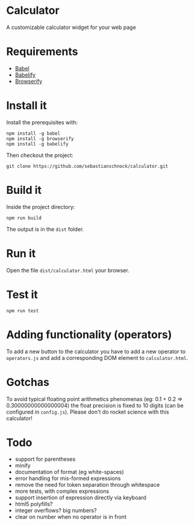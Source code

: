 # Calculator
A customizable calculator widget for your web page

# Requirements
- [Babel](http://babeljs.io/)
- [Babelify](https://github.com/babel/babelify)
- [Browserify](http://browserify.org/)

# Install it
Install the prerequisites with:
```
npm install -g babel
npm install -g browserify
npm install -g babelify
```
Then checkout the project:
```
git clone https://github.com/sebastianschnock/calculator.git
```

# Build it
Inside the project directory:
```
npm run build
```
The output is in the ```dist``` folder.

# Run it
Open the file ```dist/calculator.html``` your browser.

# Test it
```
npm run test
```

# Adding functionality (operators)
To add a new button to the calculator you have to add a new operator to ```operators.js``` and add a corresponding DOM element to ```calculator.html```.

# Gotchas
To avoid typical floating point arithmetics phenomenas (eg: 0.1 + 0.2 => 0.30000000000000004) the float precision is fixed to 10 digits (can be configured in ```config.js```). Please don't do rocket science with this calculator!

# Todo
- support for parentheses
- minify
- documentation of format (eg white-spaces)
- error handling for mis-formed expressions
- remove the need for token separation through whitespace
- more tests, with complex expressions
- support insertion of expression directly via keyboard
- html5 polyfills?
- integer overflows? big numbers?
- clear on number when no operator is in front